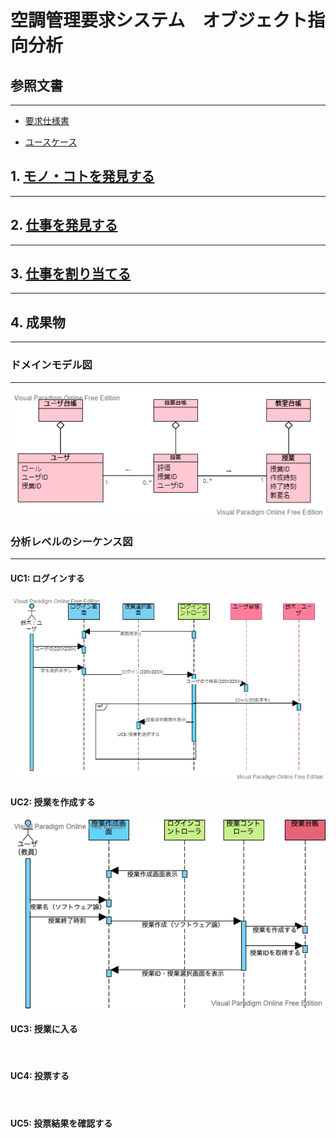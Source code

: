 # 空調管理要求システム　オブジェクト指向分析

## 参照文書
---
- [要求仕様書](https://github.com/Seagull-N/software2022/blob/development/%E7%A9%BA%E8%AA%BF%E8%AA%BF%E7%AF%80%E8%A6%81%E6%B1%82%E3%82%B7%E3%82%B9%E3%83%86%E3%83%A0/%E8%A6%81%E6%B1%82%E4%BB%95%E6%A7%98%E6%9B%B8.md)

- [ユースケース](https://github.com/Seagull-N/software2022/blob/development/%E7%A9%BA%E8%AA%BF%E8%AA%BF%E7%AF%80%E8%A6%81%E6%B1%82%E3%82%B7%E3%82%B9%E3%83%86%E3%83%A0/usecase/README.md)

## 1. [モノ・コトを発見する]()
---
## 2. [仕事を発見する]()
---
## 3. [仕事を割り当てる]()
---
## 4. 成果物
---
### ドメインモデル図
---
![](img/domain_model.png)
### 分析レベルのシーケンス図
---
#### UC1: ログインする
![](img/sequence01.png)
#### UC2: 授業を作成する
![](img/sequence02.png)
#### UC3: 授業に入る
![]()
#### UC4: 投票する
![]()
#### UC5: 投票結果を確認する
![]()
